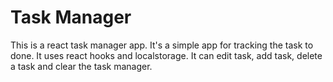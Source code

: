 # Task Manager
This is a react task manager app. It's a simple app for tracking the task to done. It uses react hooks and localstorage. It can edit task, add task, delete a task and clear the task manager.
